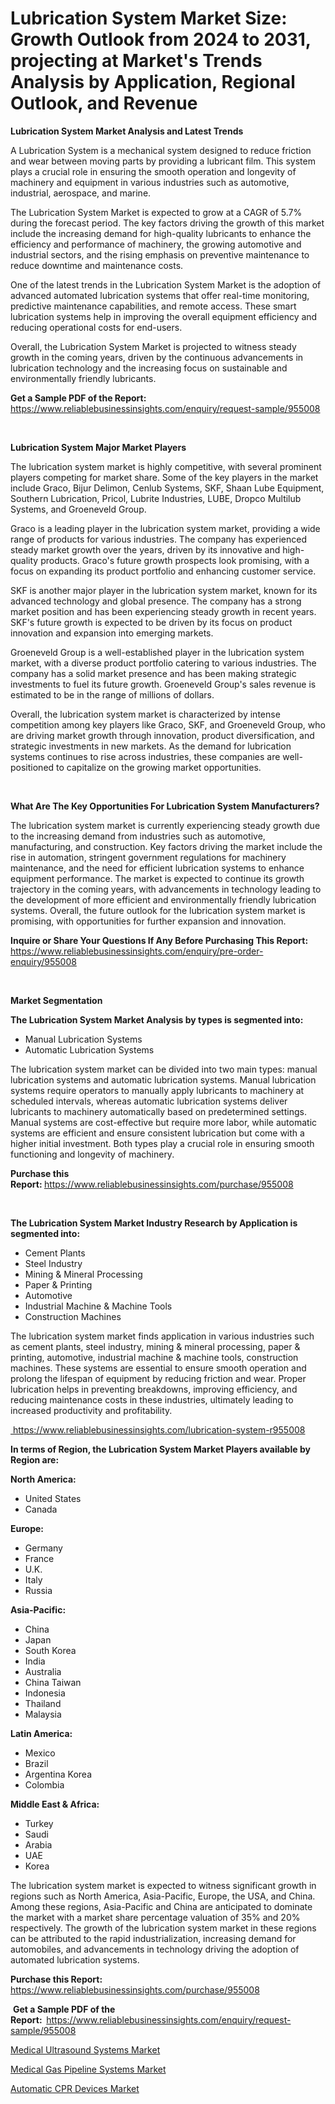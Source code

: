 <p><h1>Lubrication System Market Size: Growth Outlook from 2024 to 2031, projecting at Market's Trends Analysis by Application, Regional Outlook, and Revenue</h1></p><p><strong>Lubrication System Market Analysis and Latest Trends</strong></p>
<p><p>A Lubrication System is a mechanical system designed to reduce friction and wear between moving parts by providing a lubricant film. This system plays a crucial role in ensuring the smooth operation and longevity of machinery and equipment in various industries such as automotive, industrial, aerospace, and marine.</p><p>The Lubrication System Market is expected to grow at a CAGR of 5.7% during the forecast period. The key factors driving the growth of this market include the increasing demand for high-quality lubricants to enhance the efficiency and performance of machinery, the growing automotive and industrial sectors, and the rising emphasis on preventive maintenance to reduce downtime and maintenance costs.</p><p>One of the latest trends in the Lubrication System Market is the adoption of advanced automated lubrication systems that offer real-time monitoring, predictive maintenance capabilities, and remote access. These smart lubrication systems help in improving the overall equipment efficiency and reducing operational costs for end-users.</p><p>Overall, the Lubrication System Market is projected to witness steady growth in the coming years, driven by the continuous advancements in lubrication technology and the increasing focus on sustainable and environmentally friendly lubricants.</p></p>
<p><strong>Get a Sample PDF of the Report:&nbsp;</strong> <a href="https://www.reliablebusinessinsights.com/enquiry/request-sample/955008">https://www.reliablebusinessinsights.com/enquiry/request-sample/955008</a></p>
<p>&nbsp;</p>
<p><strong>Lubrication System Major Market Players</strong></p>
<p><p>The lubrication system market is highly competitive, with several prominent players competing for market share. Some of the key players in the market include Graco, Bijur Delimon, Cenlub Systems, SKF, Shaan Lube Equipment, Southern Lubrication, Pricol, Lubrite Industries, LUBE, Dropco Multilub Systems, and Groeneveld Group.</p><p>Graco is a leading player in the lubrication system market, providing a wide range of products for various industries. The company has experienced steady market growth over the years, driven by its innovative and high-quality products. Graco's future growth prospects look promising, with a focus on expanding its product portfolio and enhancing customer service.</p><p>SKF is another major player in the lubrication system market, known for its advanced technology and global presence. The company has a strong market position and has been experiencing steady growth in recent years. SKF's future growth is expected to be driven by its focus on product innovation and expansion into emerging markets.</p><p>Groeneveld Group is a well-established player in the lubrication system market, with a diverse product portfolio catering to various industries. The company has a solid market presence and has been making strategic investments to fuel its future growth. Groeneveld Group's sales revenue is estimated to be in the range of millions of dollars.</p><p>Overall, the lubrication system market is characterized by intense competition among key players like Graco, SKF, and Groeneveld Group, who are driving market growth through innovation, product diversification, and strategic investments in new markets. As the demand for lubrication systems continues to rise across industries, these companies are well-positioned to capitalize on the growing market opportunities.</p></p>
<p>&nbsp;</p>
<p><strong>What Are The Key Opportunities For Lubrication System Manufacturers?</strong></p>
<p><p>The lubrication system market is currently experiencing steady growth due to the increasing demand from industries such as automotive, manufacturing, and construction. Key factors driving the market include the rise in automation, stringent government regulations for machinery maintenance, and the need for efficient lubrication systems to enhance equipment performance. The market is expected to continue its growth trajectory in the coming years, with advancements in technology leading to the development of more efficient and environmentally friendly lubrication systems. Overall, the future outlook for the lubrication system market is promising, with opportunities for further expansion and innovation.</p></p>
<p><strong>Inquire or Share Your Questions If Any Before Purchasing This Report:</strong> <a href="https://www.reliablebusinessinsights.com/enquiry/pre-order-enquiry/955008">https://www.reliablebusinessinsights.com/enquiry/pre-order-enquiry/955008</a></p>
<p>&nbsp;</p>
<p><strong>Market Segmentation</strong></p>
<p><strong>The Lubrication System Market Analysis by types is segmented into:</strong></p>
<p><ul><li>Manual Lubrication Systems</li><li>Automatic Lubrication Systems</li></ul></p>
<p><p>The lubrication system market can be divided into two main types: manual lubrication systems and automatic lubrication systems. Manual lubrication systems require operators to manually apply lubricants to machinery at scheduled intervals, whereas automatic lubrication systems deliver lubricants to machinery automatically based on predetermined settings. Manual systems are cost-effective but require more labor, while automatic systems are efficient and ensure consistent lubrication but come with a higher initial investment. Both types play a crucial role in ensuring smooth functioning and longevity of machinery.</p></p>
<p><strong>Purchase this Report:&nbsp;</strong><a href="https://www.reliablebusinessinsights.com/purchase/955008">https://www.reliablebusinessinsights.com/purchase/955008</a></p>
<p>&nbsp;</p>
<p><strong>The Lubrication System Market Industry Research by Application is segmented into:</strong></p>
<p><ul><li>Cement Plants</li><li>Steel Industry</li><li>Mining & Mineral Processing</li><li>Paper & Printing</li><li>Automotive</li><li>Industrial Machine & Machine Tools</li><li>Construction Machines</li></ul></p>
<p><p>The lubrication system market finds application in various industries such as cement plants, steel industry, mining & mineral processing, paper & printing, automotive, industrial machine & machine tools, construction machines. These systems are essential to ensure smooth operation and prolong the lifespan of equipment by reducing friction and wear. Proper lubrication helps in preventing breakdowns, improving efficiency, and reducing maintenance costs in these industries, ultimately leading to increased productivity and profitability.</p></p>
<p><a href="https://www.reliablebusinessinsights.com/lubrication-system-r955008">&nbsp;https://www.reliablebusinessinsights.com/lubrication-system-r955008</a></p>
<p><strong>In terms of Region, the Lubrication System Market Players available by Region are:</strong></p>
<p>
    <p> <strong> North America: </strong>
        <ul>
            <li>United States</li>
            <li>Canada</li>
        </ul>
        </p> 
    <p> <strong> Europe: </strong>
        <ul>
            <li>Germany</li>
            <li>France</li>
            <li>U.K.</li>
            <li>Italy</li>
            <li>Russia</li>
        </ul>
        </p> 
    <p> <strong> Asia-Pacific: </strong>
        <ul>
            <li>China</li>
            <li>Japan</li>
            <li>South Korea</li>
            <li>India</li>
            <li>Australia</li>
            <li>China Taiwan</li>
            <li>Indonesia</li>
            <li>Thailand</li>
            <li>Malaysia</li>
        </ul>
        </p> 
    <p> <strong> Latin America: </strong>
        <ul>
            <li>Mexico</li>
            <li>Brazil</li>
            <li>Argentina Korea</li>
            <li>Colombia</li>
        </ul>
        </p> 
    <p> <strong> Middle East & Africa: </strong>
        <ul>
            <li>Turkey</li>
            <li>Saudi</li>
            <li>Arabia</li>
            <li>UAE</li>
            <li>Korea</li>
        </ul>
    </p>
    </p>
<p><p>The lubrication system market is expected to witness significant growth in regions such as North America, Asia-Pacific, Europe, the USA, and China. Among these regions, Asia-Pacific and China are anticipated to dominate the market with a market share percentage valuation of 35% and 20% respectively. The growth of the lubrication system market in these regions can be attributed to the rapid industrialization, increasing demand for automobiles, and advancements in technology driving the adoption of automated lubrication systems.</p></p>
<p><strong>Purchase this Report: </strong><a href="https://www.reliablebusinessinsights.com/purchase/955008">https://www.reliablebusinessinsights.com/purchase/955008</a></p>
<p>&nbsp;<strong>Get a Sample PDF of the Report:&nbsp;&nbsp;</strong><a href="https://www.reliablebusinessinsights.com/enquiry/request-sample/955008">https://www.reliablebusinessinsights.com/enquiry/request-sample/955008</a></p>
<p><strong></strong></p>
<p><p><a href="https://github.com/Sinjinluong3e0awx2m195k76/Market-Research-Report-List-3/blob/main/medical-ultrasound-systems-market.md">Medical Ultrasound Systems Market</a></p><p><a href="https://view.publitas.com/reportprime-1/insights-into-the-medical-gas-pipeline-systems-market-size-which-is-expanding-with-a-8-cagr-from-2024-2031/">Medical Gas Pipeline Systems Market</a></p><p><a href="https://github.com/LitzyGulgowski2023/Market-Research-Report-List-1/blob/main/automatic-cpr-devices-market.md">Automatic CPR Devices Market</a></p></p>